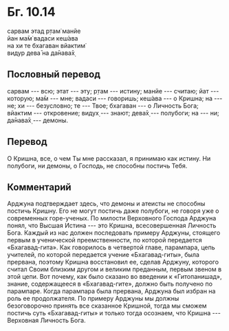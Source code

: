 # Бг. 10.14
сарвам этад р̣там̇ манйе<br/>
йан ма̄м̇ вадаси кеш́ава<br/>
на хи те бхагаван вйактим̇<br/>
видур дева̄ на да̄нава̄х̣
## Пословный перевод

сарвам --- всю; этат --- эту; р̣там --- истину; манйе --- считаю; йат ---
которую; ма̄м --- мне; вадаси --- говоришь; кеш́ава --- о Кришна; на ---
не; хи --- безусловно; те --- Твое; бхагаван --- о Личность Бога;
вйактим --- откровение; видух̣ --- знают; дева̄х̣ --- полубоги; на --- ни;
да̄нава̄х̣ --- демоны.

## Перевод

О Кришна, все, о чем Ты мне рассказал, я принимаю как истину. Ни
полубоги, ни демоны, о Господь, не способны постичь Тебя.

## Комментарий

Арджуна подтверждает здесь, что демоны и атеисты не способны постичь
Кришну. Его не могут постичь даже полубоги, не говоря уже о современных
горе-ученых. По милости Верховного Господа Арджуна понял, что Высшая
Истина --- это Кришна, всесовершенная Личность Бога. Каждый из нас
должен последовать примеру Арджуны, стоящего первым в ученической
преемственности, по которой передается «Бхагавад-гита». Как говорилось в
четвертой главе, парампара, цепь учителей, по которой передается учение
«Бхагавад-гиты», была прервана, поэтому Кришна восстановил ее, сделав
Арджуну, которого считал Своим близким другом и великим преданным,
первым звеном в этой цепи. Вот почему, как было сказано во введении к
«Гитопанишад», знание, содержащееся в «Бхагавад-гите», должно быть
получено по парампаре. Когда парампара была прервана, Арджуна был избран
на роль ее продолжателя. По примеру Арджуны мы должны безоговорочно
принять все сказанное Кришной, тогда мы сможем постичь суть
«Бхагавад-гиты» и только тогда осознаем, что Кришна --- Верховная
Личность Бога.
